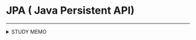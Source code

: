 # JPA ( Java Persistent API)
****



<details>
    <summary>STUDY MEMO</summary>
        <div markdown="1">

## mappedBy

## 객체와 테이블의 연관관계 차이
+ 객체 연관관계 = 2개
+ 테이블 연관관계 = 1개


## 양방향 매핑 규칙

+ 객체의 두 관계중 하나를 연관관계의 주인으로 지정
+ 연관관계의 주인만이 외래키를 관리
+ 주인이 아닌쪽은 **읽기**만 가능
+ 주인은 mappedBY 속성 **사용x**
+ 주인이 아니면 mappedBy 속성으로 주인 지정

+ 외래 키가 잇는 곳을 주인으로 정하자!

        </div>
</details>
